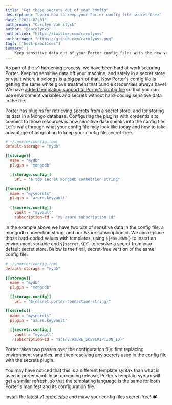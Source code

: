 ```yaml
---
title: "Get those secrets out of your config"
description: "Learn how to keep your Porter config file secret-free"
date: "2022-02-01"
authorname: "Carolyn Van Slyck"
author: "@carolynvs"
authorlink: "https://twitter.com/carolynvs"
authorimage: "https://github.com/carolynvs.png"
tags: ["best-practices"]
summary: |
    Keep sensitive data out of your Porter config files with the new variables ${env.NAME} and ${secret.KEY}
---
```


As part of the v1 hardening process, we have been hard at work securing Porter.
Keeping sensitive data off your machine, and safely in a secret store or vault where it belongs is a big part of that.
Now Porter's config file is getting the same white glove treatment that bundle credentials always have!
We have [added templating support to Porter's config file][cfg-docs] so that you can use environment variables and secrets without hard-coding sensitive data in the file.

[cfg-docs]: https://release-v1.porter.sh/configuration/#config-file

Porter has plugins for retrieving secrets from a secret store, and for storing its data in a Mongo database.
Configuring the plugins with credentials to connect to those resources is how sensitive data sneaks into the config file.
Let's walk through what your config file may look like today and how to take advantage of templating to keep your config file secret-free.

```toml
# ~/.porter/config.toml
default-storage = "mydb"

[[storage]]
  name = "mydb"
  plugin = "mongodb"

  [[storage.config]]
    url = "a top secret mongodb connection string"

[[secrets]]
  name = "mysecrets"
  plugin = "azure.keyvault"
  
  [[secrets.config]]
    vault = "myvault"
    subscription-id = "my azure subscription id"
```

In the example above we have two bits of sensitive data in the config file: a mongodb connection string, and our Azure subscription id.
We can replace those hard-coded values with templates, using `${env.NAME}` to insert an environment variable and `${secret.KEY}` to resolve a secret from your default secret store. Below is the final, secret-free version of the same config file:

```toml
# ~/.porter/config.toml
default-storage = "mydb"

[[storage]]
  name = "mydb"
  plugin = "mongodb"

  [[storage.config]]
    url = "${secret.porter-connection-string}"

[[secrets]]
  name = "mysecrets"
  plugin = "azure.keyvault"
  
  [[secrets.config]]
    vault = "myvault"
    subscription-id = "${env.AZURE_SUBSCRIPTION_ID}"
```

Porter takes two passes over the configuration file: first replacing environment variables, and then resolving any secrets used in the config file with the secrets plugin.

You may have noticed that this is a different template syntax than what is used in porter.yaml.
In an upcoming release, Porter's template syntax will get a similar refresh, so that the templating language is the same for both Porter's manifest and its configuration file.

Install the [latest v1 prerelease](https://github.com/getporter/porter/releases?q=v1.0.0) and make your config files secret-free! 🕊
